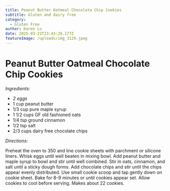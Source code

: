 ```yaml
---
title: Peanut Butter Oatmeal Chocolate Chip Cookies
subtitle: Gluten and dairy free
category:
  - Gluten Free
author: Karen Lu
date: 2025-03-22T23:43:29.177Z
featureImage: /uploads/img_3129.jpeg
---
```

# Peanut Butter Oatmeal Chocolate Chip Cookies

*Ingredients:*

* *2 eggs*
* 1 cup peanut butter
* 1/3 cup  pure maple syrup 
* 1 1/2 cups GF old fashioned oats
* 1/4 tsp ground cinnamon 
* 1/2 tsp salt
* 2/3 cups dairy free chocolate chips

*Directions:*

Preheat the oven to 350 and line cookie sheets with parchment or silicone liners. Whisk eggs until well beaten in mixing bowl.  Add peanut butter and maple syrup to bowl and stir until well combined.  Stir in oats, cinnamon, and salt until a sticky dough forms.  Add chocolate chips and stir until the chips appear evenly distributed.  Use small cookie scoop and tap gently down on cookie sheet.  Bake for 8-9 minutes or until cookies appear set.  Allow cookies to cool before serving.  Makes about 22 cookies.
